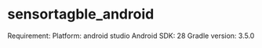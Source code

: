 # sensortagble_android
Requirement:
            Platform: android studio
            Android SDK: 28
            Gradle version: 3.5.0
